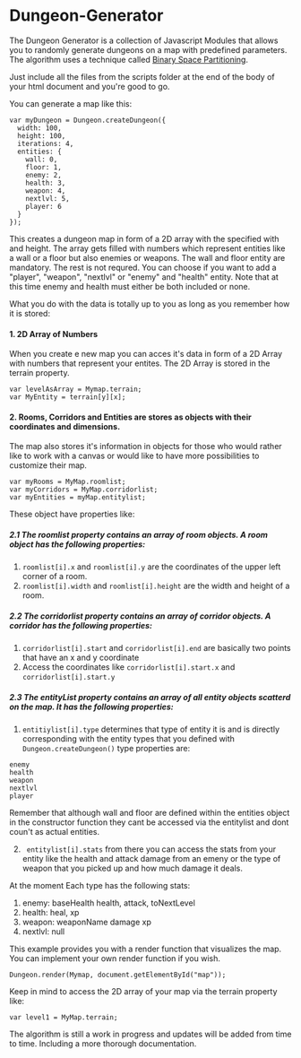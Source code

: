 # Dungeon-Generator

The Dungeon Generator is a collection of Javascript Modules that allows you to randomly generate dungeons on a map with predefined parameters. The algorithm uses a technique called [Binary Space Partitioning](https://en.wikipedia.org/wiki/Binary_space_partitioning).

Just include all the files from the scripts folder at the end of the body of your html document and you're good to go.

You can generate a map like this: 

```
var myDungeon = Dungeon.createDungeon({
  width: 100,
  height: 100,
  iterations: 4,
  entities: {
    wall: 0,
    floor: 1,
    enemy: 2,
    health: 3,
    weapon: 4,
    nextlvl: 5,
    player: 6
  }
});
```
This creates a dungeon map in form of a 2D array with the specified with and height.
The array gets filled with numbers which represent entities like a wall or a floor but also enemies or weapons.
The wall and floor entity are mandatory. The rest is not requred. You can choose if you want to add a "player", "weapon", "nextlvl" or "enemy" and "health" entity. Note that at this time enemy and health must either be both included or none.

What you do with the data is totally up to you as long as you remember how it is stored:

#### 1. 2D Array of Numbers
  When you create e new map you can acces it's data in form of a 2D Array with numbers that represent your entites.
  The 2D Array is stored in the terrain property.
  
  ```
  var levelAsArray = Mymap.terrain;
  var MyEntity = terrain[y][x];
  ```
  
#### 2. Rooms, Corridors and Entities are stores as objects with their coordinates and dimensions.
The map also stores it's information in objects for those who would rather like to work with a canvas or would like to have more possibilities to customize their map.

``` 
var myRooms = MyMap.roomlist;
var myCorridors = MyMap.corridorlist;
var myEntities = myMap.entitylist;
```

These object have properties like:

  
##### 2.1 The roomlist property contains an array of room objects. A room object has the following properties:
  
1. ```roomlist[i].x``` and ```roomlist[i].y``` are the coordinates of the upper left corner of a room.
2. ```roomlist[i].width``` and ```roomlist[i].height``` are the width and height of a room.
  
##### 2.2 The corridorlist property contains an array of corridor objects. A corridor has the following properties:

1. ```corridorlist[i].start``` and ```corridorlist[i].end``` are basically two points that have an x and y coordinate
2. Access the coordinates like ```corridorlist[i].start.x``` and ```corridorlist[i].start.y```
  
##### 2.3 The entityList property contains an array of all entity objects scatterd on the map. It has the following properties:

1. ```entitiylist[i].type``` determines that type of entity it is and is directly corresponding with the entity types that you defined with ```Dungeon.createDungeon()``` type properties are:

```
enemy
health
weapon
nextlvl
player
```
   
Remember that although wall and floor are defined within the entities object in the constructor function they cant be accessed via the entitylist and dont coun't as actual entities.
   
2. ``` entitylist[i].stats``` from there you can access the stats from your entity like the health and attack damage from an emeny or the type of weapon that you picked up and how much damage it deals.

At the moment Each type has the following stats:

  1. enemy: baseHealth health, attack, toNextLevel
  2. health: heal, xp
  3. weapon: weaponName damage xp
  4. nextlvl: null


This example provides you with a render function that visualizes the map. You can implement your own render function if you wish.

```
Dungeon.render(Mymap, document.getElementById("map"));
```
Keep in mind to access the 2D array of your map via the terrain property like: 
```
var level1 = MyMap.terrain;
```

The algorithm is still a work in progress and updates will be added from time to time. Including a more thorough documentation.
